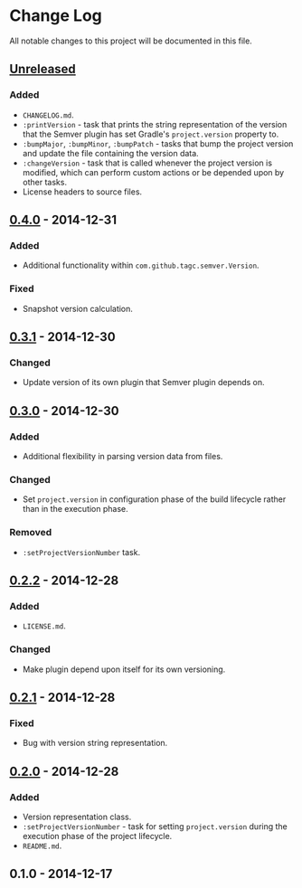 # Change Log
All notable changes to this project will be documented in this file.

## [Unreleased][unreleased]
### Added
 - `CHANGELOG.md`.
 - `:printVersion` - task that prints the string representation of the version that the Semver plugin has set Gradle's `project.version` property to.
 - `:bumpMajor`, `:bumpMinor`, `:bumpPatch` - tasks that bump the project version and update the file containing the version data.
 - `:changeVersion` - task that is called whenever the project version is modified, which can perform custom actions or be depended upon by other tasks.
 - License headers to source files.

## [0.4.0] - 2014-12-31
### Added
 - Additional functionality within `com.github.tagc.semver.Version`.

### Fixed
 - Snapshot version calculation.

## [0.3.1] - 2014-12-30
### Changed
 - Update version of its own plugin that Semver plugin depends on.

## [0.3.0] - 2014-12-30
### Added
 - Additional flexibility in parsing version data from files.

### Changed
 - Set `project.version` in configuration phase of the build lifecycle rather than in the execution phase.

### Removed
 - `:setProjectVersionNumber` task.

## [0.2.2] - 2014-12-28
### Added
 - `LICENSE.md`.

### Changed
 - Make plugin depend upon itself for its own versioning.

## [0.2.1] - 2014-12-28
### Fixed
 - Bug with version string representation.

## [0.2.0] - 2014-12-28
### Added
 - Version representation class.
 - `:setProjectVersionNumber` - task for setting `project.version` during the execution phase of the project lifecycle.
 - `README.md`.

## 0.1.0 - 2014-12-17

[unreleased]: https://github.com/TAGC/Semver/compare/v0.4.0...HEAD
[0.4.0]: https://github.com/TAGC/Semver/compare/v0.3.1...v0.4.0
[0.3.1]: https://github.com/TAGC/Semver/compare/v0.3.0...v0.3.1
[0.3.0]: https://github.com/TAGC/Semver/compare/v0.2.2...v0.3.0
[0.2.2]: https://github.com/TAGC/Semver/compare/v0.2.1...v0.2.2
[0.2.1]: https://github.com/TAGC/Semver/compare/v0.2.0...v0.2.1
[0.2.0]: https://github.com/TAGC/Semver/compare/v0.1.0...v0.2.0
